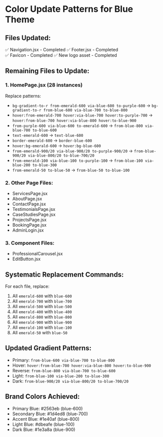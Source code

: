 # Color Update Patterns for Blue Theme

## Files Updated:
✅ Navigation.jsx - Completed
✅ Footer.jsx - Completed  
✅ Favicon - Completed
✅ New logo asset - Completed

## Remaining Files to Update:

### 1. HomePage.jsx (28 instances)
Replace patterns:
- `bg-gradient-to-r from-emerald-600 via-blue-600 to-purple-600` → `bg-gradient-to-r from-blue-600 via-blue-700 to-blue-800`
- `hover:from-emerald-700 hover:via-blue-700 hover:to-purple-700` → `hover:from-blue-700 hover:via-blue-800 hover:to-blue-900`
- `from-purple-600 via-blue-600 to-emerald-600` → `from-blue-800 via-blue-700 to-blue-600`
- `text-emerald-600` → `text-blue-600`
- `border-emerald-600` → `border-blue-600`
- `hover:bg-emerald-600` → `hover:bg-blue-600`
- `from-emerald-900/20 via-blue-900/20 to-purple-900/20` → `from-blue-900/20 via-blue-800/20 to-blue-700/20`
- `from-emerald-100 via-blue-100 to-purple-100` → `from-blue-100 via-blue-200 to-blue-300`
- `from-emerald-50 to-blue-50` → `from-blue-50 to-blue-100`

### 2. Other Page Files:
- ServicesPage.jsx
- AboutPage.jsx  
- ContactPage.jsx
- TestimonialsPage.jsx
- CaseStudiesPage.jsx
- ProjectsPage.jsx
- BookingPage.jsx
- AdminLogin.jsx

### 3. Component Files:
- ProfessionalCarousel.jsx
- EditButton.jsx

## Systematic Replacement Commands:
For each file, replace:
1. All `emerald-600` with `blue-600`
2. All `emerald-700` with `blue-700`
3. All `emerald-500` with `blue-500`
4. All `emerald-400` with `blue-400`
5. All `emerald-800` with `blue-800`
6. All `emerald-900` with `blue-900`
7. All `emerald-100` with `blue-100`
8. All `emerald-50` with `blue-50`

## Updated Gradient Patterns:
- Primary: `from-blue-600 via-blue-700 to-blue-800`
- Hover: `hover:from-blue-700 hover:via-blue-800 hover:to-blue-900`
- Reverse: `from-blue-800 via-blue-700 to-blue-600`
- Light: `from-blue-100 via-blue-200 to-blue-300`
- Dark: `from-blue-900/20 via-blue-800/20 to-blue-700/20`

## Brand Colors Achieved:
- Primary Blue: #2563eb (blue-600)
- Secondary Blue: #1d4ed8 (blue-700)  
- Accent Blue: #1e40af (blue-800)
- Light Blue: #dbeafe (blue-100)
- Dark Blue: #1e3a8a (blue-900)
